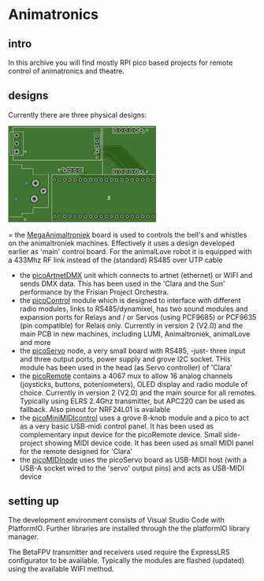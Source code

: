 # Animatronics
## intro
In this archive you will find mostly RPI pico based projects for remote control of animatronics and theatre. 

## designs
Currently there are three physical designs:

<img src="images/picoArtnet.jpg" alt="pico Artnet PCB" width="300">

= the [MegaAnimaltroniek](/MegaAnimaltroniek/) board is used to controls the bell's and whistles on the animaltroniek machines. Effectively it uses a design developed earlier as 'main' control board. For the animalLove robot it is equipped with a 433Mhz RF link instead of the (standard) RS485 over UTP cable
- the [picoArtnetDMX](/picoArtnetDMX/picoArtnetDMX)  unit which connects to artnet (ethernet) or WIFI and sends DMX data. This has been used in the 'Clara and the Sun' performance by the Frisian Project Orchestra.
- the [picoControl](/picoControl) module which is designed to interface with different radio modules, links to RS485/dynamixel, has two sound modules and expansion ports for Relays and / or Servos (using PCF9685) or PCF9635 (pin compatible) for Relais only. Currently in version 2 (V2.0) and the main PCB in new machines, including LUMI, Animaltroniek, animalLove and more
- the [picoServo](/picoServo) node, a very small board with RS485, -just- three input and three output ports, power supply and grove I2C socket. THis module has been used in the head (as Servo controller) of 'Clara'
- the [picoRemote](/picoRemote) contains a 4067 mux to allow 16 analog channels (joysticks, buttons, poteniometers), OLED display and radio module of choice. Currently in version 2 (V2.0) and the main source for all remotes. Typically using ELRS 2.4Ghz transmitter, but APC220 can be used as fallback. Also pinout for NRF24L01 is available
- the [picoMiniMIDIcontrol](/picoMiniMIDIcontrol/) uses a grove 8-knob module and a pico to act as a very basic USB-midi control panel. It has been used as complementary input device for the picoRemote device. Small side-project showing MIDI device code. It has been used as small MIDI panel for the remote designed for 'Clara'
- the [picoMIDInode](/picoMIDInode/) uses the picoServo board as USB-MIDI host (with a USB-A socket wired to the 'servo' output pins) and acts as USB-MIDI device

## setting up
The development environment consists of Visual Studio Code with PlatformIO. Further libraries are installed through the the platformIO library manager.

The BetaFPV transmitter and receivers used require the ExpressLRS configurator to be available. Typically the modules are flashed (updated) using the available WIFI method. 